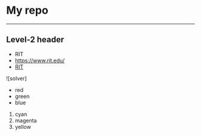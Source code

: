 # My repo

---

## Level-2 header

- RIT
- https://www.rit.edu/
-  [RIT](https://www.rit.edu/)

![solver]

- red
- green
- blue

1. cyan
2. magenta
3. yellow 
